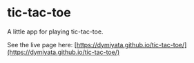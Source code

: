 # tic-tac-toe

A little app for playing tic-tac-toe. 

See the live page here: [https://dymiyata.github.io/tic-tac-toe/](https://dymiyata.github.io/tic-tac-toe/)